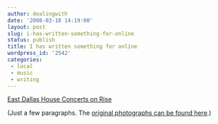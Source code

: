 ```yaml
---
author: dealingwith
date: '2008-03-18 14:19:00'
layout: post
slug: i-has-written-something-for-online
status: publish
title: I has written something for online
wordpress_id: '2542'
categories:
 - local
 - music
 - writing
---
```


[East Dallas House Concerts on Rise][1]

(Just a few paragraphs. The [original photographs can be found here][2].)

   [1]: http://lakewood-now.net/view/article/2533

   [2]: http://carissabyers.exposuremanager.com/g/hans_york____wwwlakewoodnow-net

